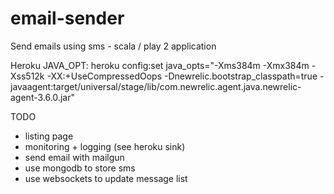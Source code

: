 email-sender
============

Send emails using sms - scala / play 2 application


Heroku JAVA_OPT: 
heroku config:set java_opts="-Xms384m -Xmx384m -Xss512k -XX:+UseCompressedOops -Dnewrelic.bootstrap_classpath=true -javaagent:target/universal/stage/lib/com.newrelic.agent.java.newrelic-agent-3.6.0.jar"


TODO 
 - listing page
 - monitoring + logging (see heroku sink)
 - send email with mailgun
 - use mongodb to store sms
 - use websockets to update message list
